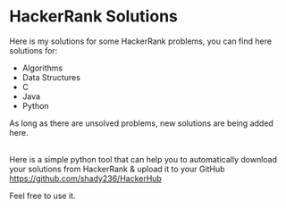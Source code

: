 # HackerRank Solutions
Here is my solutions for some HackerRank problems, you can find here solutions for:
* Algorithms
* Data Structures
* C 
* Java
* Python

As long as there are unsolved problems, new solutions are being added here.


\
Here is a simple python tool that can help you to automatically download your solutions from HackerRank & upload it to your GitHub
https://github.com/shady236/HackerHub

Feel free to use it.
